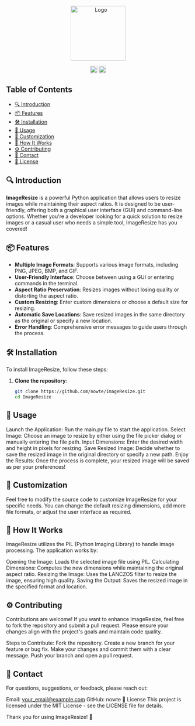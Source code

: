<p align="center">
  <img src="https://imgur.com/aNPHSWq.png" alt="Logo" width="150" height="150" />
</p>
<p align="center">
<a href="https://github.com/nowte/imageResize/blob/main/LICENSE"><img alt="License" src="https://img.shields.io/badge/ImageResize-v1.0-blue.svg" height="20"/></a>
<a href="https://github.com/nowte/imageResize/blob/main/LICENSE"><img alt="License" src="https://img.shields.io/github/license/nowte/imageResize?style=for-the-badge" height="20"/></a>
</p>

<p align="center">
  <b></b>
</p>

## Table of Contents

- [🔍 Introduction](#introduction)
- [📦 Features](#features)
- [🛠️ Installation](#installation)
- [🚀 Usage](#usage)
- [🎨 Customization](#customization)
- [📑 How It Works](#how-it-works)
- [⚙️ Contributing](#contributing)
- [📧 Contact](#contact)
- [📝 License](#license)

## 🔍 Introduction

**ImageResize** is a powerful Python application that allows users to resize images while maintaining their aspect ratios. It is designed to be user-friendly, offering both a graphical user interface (GUI) and command-line options. Whether you're a developer looking for a quick solution to resize images or a casual user who needs a simple tool, ImageResize has you covered!

## 📦 Features

- **Multiple Image Formats**: Supports various image formats, including PNG, JPEG, BMP, and GIF.
- **User-Friendly Interface**: Choose between using a GUI or entering commands in the terminal.
- **Aspect Ratio Preservation**: Resizes images without losing quality or distorting the aspect ratio.
- **Custom Resizing**: Enter custom dimensions or choose a default size for resizing.
- **Automatic Save Locations**: Save resized images in the same directory as the original or specify a new location.
- **Error Handling**: Comprehensive error messages to guide users through the process.

## 🛠️ Installation

To install ImageResize, follow these steps:

1. **Clone the repository**:
   ```bash
   git clone https://github.com/nowte/ImageResize.git
   cd ImageResize
   
## 🚀 Usage

Launch the Application: Run the main.py file to start the application.
Select Image: Choose an image to resize by either using the file picker dialog or manually entering the file path.
Input Dimensions: Enter the desired width and height in pixels for resizing.
Save Resized Image: Decide whether to save the resized image in the original directory or specify a new path.
Enjoy the Results: Once the process is complete, your resized image will be saved as per your preferences!

## 🎨 Customization

Feel free to modify the source code to customize ImageResize for your specific needs. You can change the default resizing dimensions, add more file formats, or adjust the user interface as required.

## 📑 How It Works

ImageResize utilizes the PIL (Python Imaging Library) to handle image processing. The application works by:

Opening the Image: Loads the selected image file using PIL.
Calculating Dimensions: Computes the new dimensions while maintaining the original aspect ratio.
Resizing the Image: Uses the LANCZOS filter to resize the image, ensuring high quality.
Saving the Output: Saves the resized image in the specified format and location.

## ⚙️ Contributing

Contributions are welcome! If you want to enhance ImageResize, feel free to fork the repository and submit a pull request. Please ensure your changes align with the project's goals and maintain code quality.

Steps to Contribute:
Fork the repository.
Create a new branch for your feature or bug fix.
Make your changes and commit them with a clear message.
Push your branch and open a pull request.

## 📧 Contact

For questions, suggestions, or feedback, please reach out:

Email: your_email@example.com
GitHub: nowte
📝 License
This project is licensed under the MIT License - see the LICENSE file for details.

Thank you for using ImageResize! 🎉
